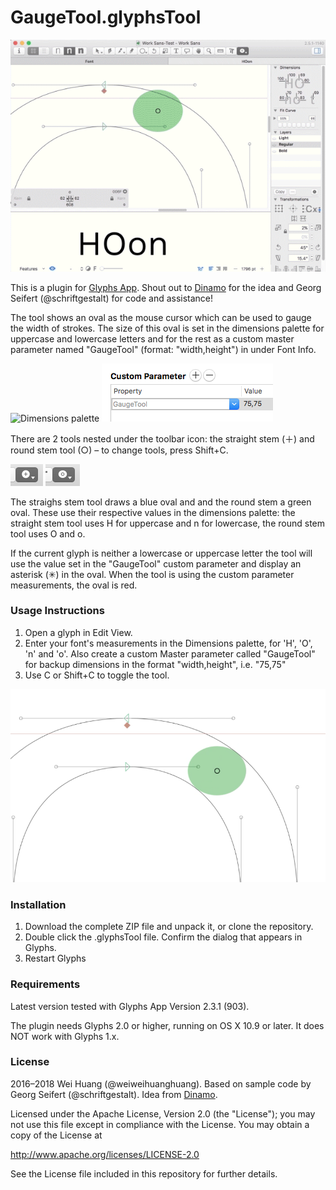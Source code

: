 # GaugeTool.glyphsTool

![Gauge tool animation](images/gaugetool.gif)


This is a plugin for [Glyphs App](http://glyphsapp.com/). Shout out to [Dinamo](http://www.dinamo.us) for the idea and Georg Seifert (@schriftgestalt) for code and assistance!

The tool shows an oval as the mouse cursor which can be used to gauge the width of strokes. The size of this oval is set in the dimensions palette for uppercase and lowercase letters and for the rest as a custom master parameter named "GaugeTool" (format: "width,height") in under Font Info.

![Dimensions palette](images/dimensions.png)
![Custom parameter palette](images/customparameter.png)

There are 2 tools nested under the toolbar icon: the straight stem (＋) and round stem tool (○) – to change tools, press Shift+C. 

![straight tool](images/straight.png) ![round tool](images/round.png)

The straighs stem tool draws a blue oval and and the round stem a green oval. These use their respective values in the dimensions palette: the straight stem tool uses H for uppercase and n for lowercase, the round stem tool uses O and o.

If the current glyph is neither a lowercase or uppercase letter the tool will use the value set in the "GaugeTool" custom parameter and display an asterisk (✳) in the oval. When the tool is using the custom parameter measurements, the oval is red.

### Usage Instructions

1. Open a glyph in Edit View.
2. Enter your font's measurements in the Dimensions palette, for 'H', 'O', 'n' and 'o'. Also create a custom Master parameter called "GaugeTool" for backup dimensions in the format "width,height", i.e. "75,75"
3. Use C or Shift+C to toggle the tool.

![Gauge tool](images/gaugetool.png)

### Installation

1. Download the complete ZIP file and unpack it, or clone the repository.
2. Double click the .glyphsTool file. Confirm the dialog that appears in Glyphs.
3. Restart Glyphs

### Requirements

Latest version tested with Glyphs App Version 2.3.1 (903).

The plugin needs Glyphs 2.0 or higher, running on OS X 10.9 or later. It does NOT work with Glyphs 1.x.

### License

2016–2018 Wei Huang (@weiweihuanghuang).
Based on sample code by Georg Seifert (@schriftgestalt).
Idea from [Dinamo](http://www.dinamo.us).

Licensed under the Apache License, Version 2.0 (the "License");
you may not use this file except in compliance with the License.
You may obtain a copy of the License at

http://www.apache.org/licenses/LICENSE-2.0

See the License file included in this repository for further details.